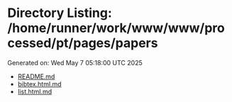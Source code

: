 # Directory Listing: /home/runner/work/www/www/processed/pt/pages/papers
Generated on: Wed May  7 05:18:00 UTC 2025

- [README.md](README.md)
- [bibtex.html.md](bibtex.html.md)
- [list.html.md](list.html.md)

